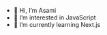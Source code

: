 - 👋 Hi, I’m Asami
- 👀 I’m interested in JavaScript
- 🌱 I’m currently learning Next.js

<!---
Asami222/Asami222 is a ✨ special ✨ repository because its `README.md` (this file) appears on your GitHub profile.
You can click the Preview link to take a look at your changes.
--->
